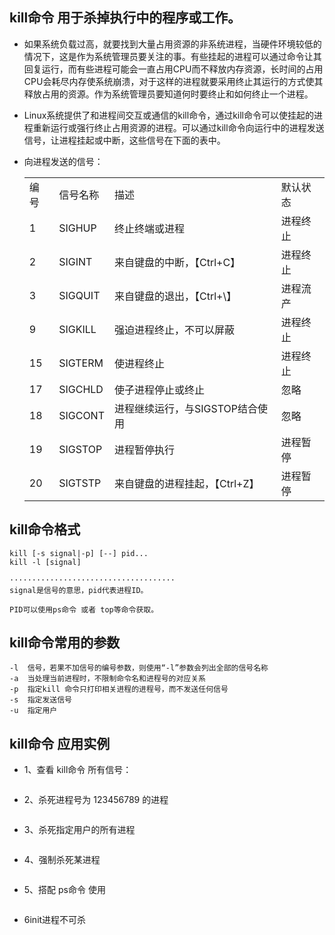 ## kill命令 用于杀掉执行中的程序或工作。

* 如果系统负载过高，就要找到大量占用资源的非系统进程，当硬件环境较低的情况下，这是作为系统管理员要关注的事。有些挂起的进程可以通过命令让其回复运行，而有些进程可能会一直占用CPU而不释放内存资源，长时间的占用CPU会耗尽内存使系统崩溃，对于这样的进程就要采用终止其运行的方式使其释放占用的资源。作为系统管理员要知道何时要终止和如何终止一个进程。

* Linux系统提供了和进程间交互或通信的kill命令，通过kill命令可以使挂起的进程重新运行或强行终止占用资源的进程。可以通过kill命令向运行中的进程发送信号，让进程挂起或中断，这些信号在下面的表中。

* 向进程发送的信号：

    <table>
       <tr>
          <td>编号</td>
          <td>信号名称</td>
          <td>描述</td>
          <td>默认状态</td>
       </tr>
       <tr>
          <td>1</td>
          <td>SIGHUP</td>
          <td>终止终端或进程</td>
          <td>进程终止</td>
       </tr>
       <tr>
          <td>2</td>
          <td>SIGINT</td>
          <td>来自键盘的中断，【Ctrl+C】</td>
          <td>进程终止</td>
       </tr>
       <tr>
          <td>3</td>
          <td>SIGQUIT</td>
          <td>来自键盘的退出，【Ctrl+\】</td>
          <td>进程流产</td>
       </tr>
       <tr>
          <td>9</td>
          <td>SIGKILL</td>
          <td>强迫进程终止，不可以屏蔽</td>
          <td>进程终止</td>
       </tr>
       <tr>
          <td>15</td>
          <td>SIGTERM</td>
          <td>使进程终止</td>
          <td>进程终止</td>
       </tr>
       <tr>
          <td>17</td>
          <td>SIGCHLD</td>
          <td>使子进程停止或终止</td>
          <td>忽略</td>
       </tr>
       <tr>
          <td>18</td>
          <td>SIGCONT</td>
          <td>进程继续运行，与SIGSTOP结合使用</td>
          <td>忽略</td>
       </tr>
       <tr>
          <td>19</td>
          <td>SIGSTOP</td>
          <td>进程暂停执行</td>
          <td>进程暂停</td>
       </tr>
       <tr>
          <td>20</td>
          <td>SIGTSTP</td>
          <td>来自键盘的进程挂起，【Ctrl+Z】</td>
          <td>进程暂停</td>
       </tr>
    </table>

## kill命令格式
````
kill [-s signal|-p] [--] pid...
kill -l [signal]

·····································
signal是信号的意思，pid代表进程ID。

PID可以使用ps命令 或者 top等命令获取。
````
## kill命令常用的参数
````
-l  信号，若果不加信号的编号参数，则使用“-l”参数会列出全部的信号名称
-a  当处理当前进程时，不限制命令名和进程号的对应关系
-p  指定kill 命令只打印相关进程的进程号，而不发送任何信号
-s  指定发送信号
-u  指定用户
````
## kill命令 应用实例
* 1、查看 kill命令 所有信号：
````

````
* 2、杀死进程号为 123456789 的进程
````

````
* 3、杀死指定用户的所有进程
````

````
* 4、强制杀死某进程
````

````
* 5、搭配 ps命令 使用
````

````
* 6init进程不可杀
````

````
